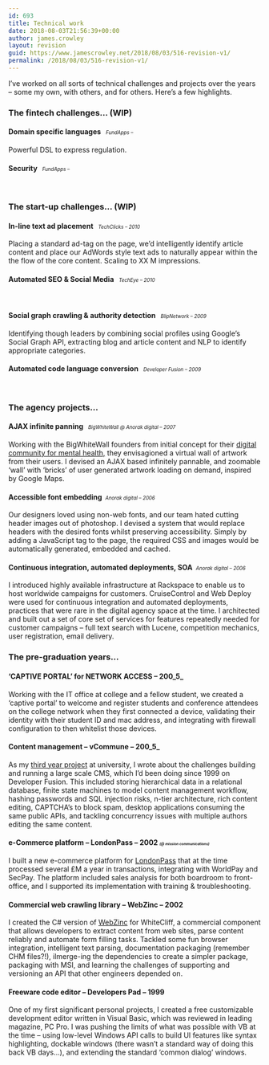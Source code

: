 ```yaml
---
id: 693
title: Technical work
date: 2018-08-03T21:56:39+00:00
author: james.crowley
layout: revision
guid: https://www.jamescrowley.net/2018/08/03/516-revision-v1/
permalink: /2018/08/03/516-revision-v1/
---
```

I&#8217;ve worked on all sorts of technical challenges and projects over the years &#8211; some my own, with others, and for others. Here&#8217;s a few highlights.

### The fintech challenges&#8230; (WIP)

#### Domain specific languages   <em style="font-size: 70%; font-weight: normal;">FundApps &#8211;</em>

Powerful DSL to express regulation.

#### Security   <em style="font-size: 70%; font-weight: normal;">FundApps &#8211;</em>

&nbsp;

### The start-up challenges&#8230; (WIP)

#### In-line text ad placement   <em style="font-size: 70%; font-weight: normal;">TechClicks &#8211; 2010</em>

Placing a standard ad-tag on the page, we&#8217;d intelligently identify article content and place our AdWords style text ads to naturally appear within the the flow of the core content. Scaling to XX M impressions.

#### Automated SEO & Social Media   <em style="font-size: 70%; font-weight: normal;">TechEye &#8211; 2010</em>

&nbsp;

#### Social graph crawling & authority detection   <em style="font-size: 70%; font-weight: normal;">BlipNetwork &#8211; 2009</em>

Identifying though leaders by combining social profiles using Google&#8217;s Social Graph API, extracting blog and article content and NLP to identify appropriate categories.

#### Automated code language conversion   <em style="font-size: 70%; font-weight: normal;">Developer Fusion &#8211; 2009</em>

&nbsp;

### The agency projects&#8230;

#### AJAX infinite panning   <em style="font-size: 70%; font-weight: normal;">BigWhiteWall @ Anorak digital &#8211; 2007</em>

Working with the BigWhiteWall founders from initial concept for their [digital community for mental health,](http://www.bigwhitewall.com) they envisagioned a virtual wall of artwork from their users. I devised an AJAX based infinitely pannable, and zoomable &#8216;wall&#8217; with &#8216;bricks&#8217; of user generated artwork loading on demand, inspired by Google Maps.

#### Accessible font embedding  <em style="font-size: 70%; font-weight: normal;">Anorak digital &#8211; 2006</em>

Our designers loved using non-web fonts, and our team hated cutting header images out of photoshop. I devised a system that would replace headers with the desired fonts whilst preserving accessibility. Simply by adding a JavaScript tag to the page, the required CSS and images would be automatically generated, embedded and cached.

#### Continuous integration, automated deployments, SOA  <em style="font-size: 70%; font-weight: normal;">Anorak digital &#8211; 2006</em>

I introduced highly available infrastructure at Rackspace to enable us to host worldwide campaigns for customers. CruiseControl and Web Deploy were used for continuous integration and automated deployments, practices that were rare in the digital agency space at the time. I architected and built out a set of core set of services for features repeatedly needed for customer campaigns &#8211; full text search with Lucene, competition mechanics, user registration, email delivery.

### The pre-graduation years&#8230;

#### &#8216;CAPTIVE PORTAL&#8217; for NETWORK ACCESS &#8211; 200_5_

Working with the IT office at college and a fellow student, we created a &#8216;captive portal&#8217; to welcome and register students and conference attendees on the college network when they first connected a device, validating their identity with their student ID and mac address, and integrating with firewall configuration to then whitelist those devices.

#### Content management &#8211; vCommune &#8211; 200_5_

As my [third year project](https://www.jamescrowley.net/wp-content/uploads/Content-Management-System-v0.3.pdf) at university, I wrote about the challenges building and running a large scale CMS, which I&#8217;d been doing since 1999 on Developer Fusion. This included storing hierarchical data in a relational database, finite state machines to model content management workflow, hashing passwords and SQL injection risks, n-tier architecture, rich content editing, CAPTCHA&#8217;s to block spam, desktop applications consuming the same public APIs, and tackling concurrency issues with multiple authors editing the same content.

#### e-Commerce platform &#8211; LondonPass &#8211; 2002 <em style="font-size: 50%;">(@ mission communications)</em>

I built a new e-commerce platform for [LondonPass](http://www.londonpass.com) that at the time processed several £M a year in transactions, integrating with WorldPay and SecPay. The platform included sales analysis for both boardroom to front-office, and I supported its implementation with training & troubleshooting.

#### Commercial web crawling library &#8211; WebZinc &#8211; 2002

I created the C# version of [WebZinc](http://www.webzinc.com) for WhiteCliff, a commercial component that allows developers to extract content from web sites, parse content reliably and automate form filling tasks. Tackled some fun browser integration, intelligent text parsing, documentation packaging (remember CHM files?!), ilmerge-ing the dependencies to create a simpler package, packaging with MSI, and learning the challenges of supporting and versioning an API that other engineers depended on.

#### Freeware code editor &#8211; Developers Pad &#8211; 1999

One of my first significant personal projects, I created a free customizable development editor written in Visual Basic, which was reviewed in leading magazine, PC Pro. I was pushing the limits of what was possible with VB at the time &#8211; using low-level Windows API calls to build UI features like syntax highlighting, dockable windows (there wasn&#8217;t a standard way of doing this back VB days&#8230;), and extending the standard &#8216;common dialog&#8217; windows.